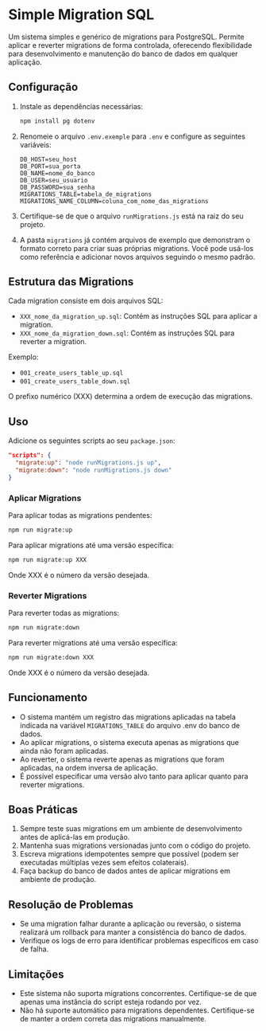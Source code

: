 # Simple Migration SQL

Um sistema simples e genérico de migrations para PostgreSQL. Permite aplicar e reverter migrations de forma controlada, oferecendo flexibilidade para desenvolvimento e manutenção do banco de dados em qualquer aplicação.

## Configuração

1. Instale as dependências necessárias:
   ```bash
   npm install pg dotenv
   ```

2. Renomeie o arquivo `.env.exemple` para `.env` e configure as seguintes variáveis:
   ```
   DB_HOST=seu_host
   DB_PORT=sua_porta
   DB_NAME=nome_do_banco
   DB_USER=seu_usuario
   DB_PASSWORD=sua_senha
   MIGRATIONS_TABLE=tabela_de_migrations
   MIGRATIONS_NAME_COLUMN=coluna_com_nome_das_migrations
   ```

3. Certifique-se de que o arquivo `runMigrations.js` está na raiz do seu projeto.

4. A pasta `migrations` já contém arquivos de exemplo que demonstram o formato correto para criar suas próprias migrations. Você pode usá-los como referência e adicionar novos arquivos seguindo o mesmo padrão.

## Estrutura das Migrations

Cada migration consiste em dois arquivos SQL:

- `XXX_nome_da_migration_up.sql`: Contém as instruções SQL para aplicar a migration.
- `XXX_nome_da_migration_down.sql`: Contém as instruções SQL para reverter a migration.

Exemplo:
- `001_create_users_table_up.sql`
- `001_create_users_table_down.sql`

O prefixo numérico (XXX) determina a ordem de execução das migrations.

## Uso

Adicione os seguintes scripts ao seu `package.json`:

```json
"scripts": {
  "migrate:up": "node runMigrations.js up",
  "migrate:down": "node runMigrations.js down"
}
```

### Aplicar Migrations

Para aplicar todas as migrations pendentes:
```bash
npm run migrate:up
```

Para aplicar migrations até uma versão específica:
```bash
npm run migrate:up XXX
```
Onde XXX é o número da versão desejada.

### Reverter Migrations

Para reverter todas as migrations:
```bash
npm run migrate:down
```

Para reverter migrations até uma versão específica:
```bash
npm run migrate:down XXX
```
Onde XXX é o número da versão desejada.

## Funcionamento

- O sistema mantém um registro das migrations aplicadas na tabela indicada na variável `MIGRATIONS_TABLE` do arquivo .env do banco de dados.
- Ao aplicar migrations, o sistema executa apenas as migrations que ainda não foram aplicadas.
- Ao reverter, o sistema reverte apenas as migrations que foram aplicadas, na ordem inversa de aplicação.
- É possível especificar uma versão alvo tanto para aplicar quanto para reverter migrations.

## Boas Práticas

1. Sempre teste suas migrations em um ambiente de desenvolvimento antes de aplicá-las em produção.
2. Mantenha suas migrations versionadas junto com o código do projeto.
3. Escreva migrations idempotentes sempre que possível (podem ser executadas múltiplas vezes sem efeitos colaterais).
4. Faça backup do banco de dados antes de aplicar migrations em ambiente de produção.

## Resolução de Problemas

- Se uma migration falhar durante a aplicação ou reversão, o sistema realizará um rollback para manter a consistência do banco de dados.
- Verifique os logs de erro para identificar problemas específicos em caso de falha.

## Limitações

- Este sistema não suporta migrations concorrentes. Certifique-se de que apenas uma instância do script esteja rodando por vez.
- Não há suporte automático para migrations dependentes. Certifique-se de manter a ordem correta das migrations manualmente.
